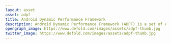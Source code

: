 ```yaml
---
layout: asset
asset: adpf
title: Android Dynamic Performance Framework
description: Android Dynamic Performance Framework (ADPF) is a set of APIs that allow games and to interact more directly with power and thermal systems of Android devices. It is possible to monitor the dynamic behavior on Android systems and optimize game performance at a sustainable level that doesn’t overheat devices.
opengraph_image: https://www.defold.com/images/assets/adpf-thumb.jpg
twitter_image: https://www.defold.com/images/assets/adpf-thumb.jpg
---
```

